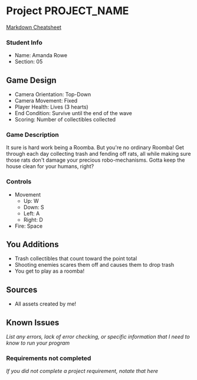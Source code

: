 # Project PROJECT_NAME

[Markdown Cheatsheet](https://github.com/adam-p/markdown-here/wiki/Markdown-Here-Cheatsheet)

### Student Info

-   Name: Amanda Rowe
-   Section: 05

## Game Design

-   Camera Orientation: Top-Down
-   Camera Movement: Fixed
-   Player Health: Lives (3 hearts)
-   End Condition: Survive until the end of the wave
-   Scoring: Number of collectibles collected

### Game Description

It sure is hard work being a Roomba. But you're no ordinary Roomba! Get through each day collecting trash and fending off rats, all while making sure those rats don't damage your precious robo-mechanisms. Gotta keep the house clean for your humans, right?

### Controls

-   Movement
    -   Up: W
    -   Down: S
    -   Left: A
    -   Right: D
-   Fire: Space

## You Additions

- Trash collectibles that count toward the point total
- Shooting enemies scares them off and causes them to drop trash
- You get to play as a roomba!

## Sources

-   All assets created by me!

## Known Issues

_List any errors, lack of error checking, or specific information that I need to know to run your program_

### Requirements not completed

_If you did not complete a project requirement, notate that here_

